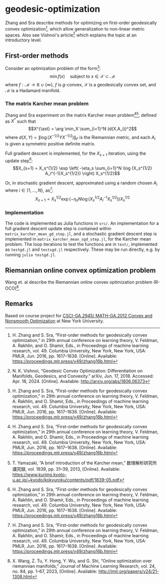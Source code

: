 # geodesic-optimization

Zhang and Sra describe methods for optimizing on first-order geodesically convex optimization[^1], which allow generalization to non-linear metric spaces. Also see Vishnoi's article[^2] which explains the topic at an introductory level.

## First-order methods

Consider an optimization problem of the form[^1]: 
$$\min f(x) \quad \text{subject to } x \in \mathcal{X} \subset \mathcal{M}$$
where $f: \mathcal{M} \to \mathbb{R} \cup \{\infty \}$, $f$ is $g$-convex, $\mathcal{X}$ is a geodesically convex set, and $\mathcal{M}$ is a Hadamard manifold.

### The matrix Karcher mean problem

Zhang and Sra experiment on the matrix Karcher mean problem[^1][^3], defined as $X^{\ast}$ such that 
$$X^{\ast} = \arg \min_X \sum_{i=1}^N (d(X,A_i))^2$$
where $d(X,Y) = \lVert \log(X^{-1/2} Y X^{-1/2}) \rVert_F$ is the Riemannian metric, and each $A_i$ is given a symmetric positive definite matrix.

Full gradient descent is implemented, for the $X_{s+1}$ iteration, using the update step[^1]:
$$X_{s+1} = X_s^{1/2} \exp \left( -\eta_s \sum_{i=1}^N \log (X_s^{1/2} A_i^{-1}X_s^{1/2}) \right) X_s^{1/2}$$

Or, in stochastic gradient descent, approximated using a random chosen $A_i$ where $i \in \{1,...,N\}$, as[^1]:
$$X_{s+1} = X_s^{1/2} \exp \left( -\eta_s N\log (X_s^{1/2} A_i^{-1}X_s^{1/2}) \right) X_s^{1/2}$$

### Implementation

The code is implemented as Julia functions in `src/`. An implementation for a full gradient descent update step is contained within `matrix_karcher_mean_gd_step.jl`, and a stochastic gradient descent step is implemented in `matrix_karcher_mean_sgd_step.jl`, for the Karcher mean problem. The loop iterations to test the functions are in `test/`, implemented as `testgd.jl` and `testsgd.jl` respectively. These may be run directly, e.g. by running `julia testgd.jl`.

## Riemannian online convex optimization problem

Wang et. al describe the Riemannian online convex optimization problem (R-OCO)[^4].


## Remarks

Based on course project for [CSCI-GA.2945/ MATH-GA.2012 Convex and Nonsmooth Optimization](https://cs.nyu.edu/courses/spring24/CSCI-GA.2945-002/) at New York University.

[^1]: H. Zhang and S. Sra, “First-order methods for geodesically convex optimization,” in 29th annual conference on learning theory, V. Feldman, A. Rakhlin, and O. Shamir, Eds., in Proceedings of machine learning research, vol. 49. Columbia University, New York, New York, USA: PMLR, Jun. 2016, pp. 1617–1638. \[Online\]. Available: https://proceedings.mlr.press/v49/zhang16b.html

[^2]: N. K. Vishnoi, “Geodesic Convex Optimization: Differentiation on Manifolds, Geodesics, and Convexity.” arXiv, Jun. 17, 2018. Accessed: Apr. 18, 2024. \[Online\]. Available: http://arxiv.org/abs/1806.06373

[^3]: T. Yamazaki, “A brief introduction of the Karcher mean,” 数理解析研究所講究録, vol. 1839, pp. 31–39, 2013, \[Online\]. Available: https://www.kurims.kyoto-u.ac.jp/~kyodo/kokyuroku/contents/pdf/1839-05.pdf

[^4]: X. Wang, Z. Tu, Y. Hong, Y. Wu, and G. Shi, “Online optimization over riemannian manifolds,” Journal of Machine Learning Research, vol. 24, no. 84, pp. 1–67, 2023, \[Online\]. Available: http://jmlr.org/papers/v24/21-1308.html
